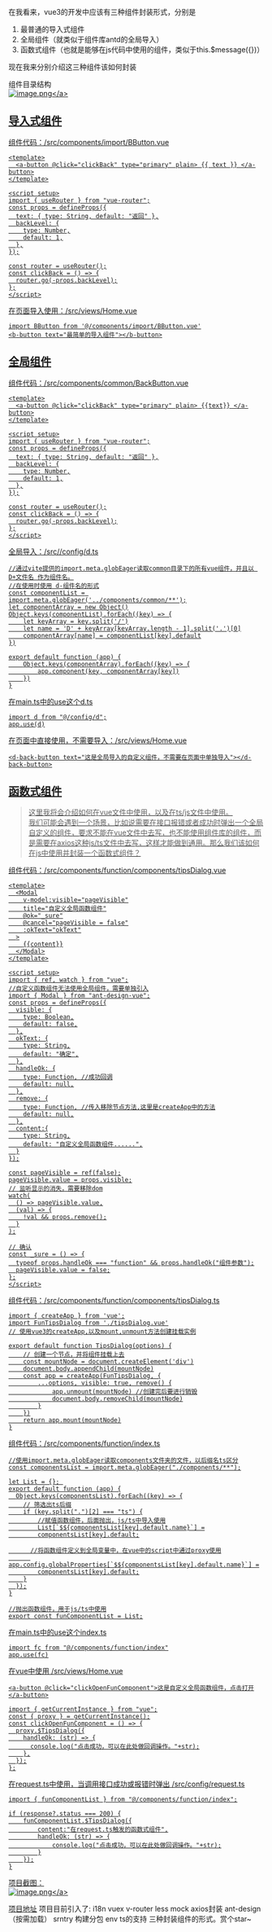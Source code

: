 在我看来，vue3的开发中应该有三种组件封装形式，分别是<br/>
1. 最普通的导入式组件<br/>
2. 全局组件（就类似于组件库antd的全局导入）<br/>
3. 函数式组件（也就是能够在js代码中使用的组件，类似于this.$message({})）<br/>

现在我来分别介绍这三种组件该如何封装

组件目录结构<br/>
<a data-fancybox title="image.png" href="https://p6-juejin.byteimg.com/tos-cn-i-k3u1fbpfcp/110a543422174c5b872ec95c63e31b6b~tplv-k3u1fbpfcp-watermark.image?">![image.png](https://p6-juejin.byteimg.com/tos-cn-i-k3u1fbpfcp/110a543422174c5b872ec95c63e31b6b~tplv-k3u1fbpfcp-watermark.image?)</a>

## 导入式组件
组件代码：/src/components/import/BButton.vue
```
<template>
  <a-button @click="clickBack" type="primary" plain> {{ text }} </a-button>
</template>

<script setup>
import { useRouter } from "vue-router";
const props = defineProps({
  text: { type: String, default: "返回" },
  backLevel: {
    type: Number,
    default: 1,
  },
});

const router = useRouter();
const clickBack = () => {
  router.go(-props.backLevel);
};
</script>
```
在页面导入使用：/src/views/Home.vue
```
import BButton from '@/components/import/BButton.vue'
<b-button text="最简单的导入组件"></b-button>
```

## 全局组件
组件代码：/src/components/common/BackButton.vue
```
<template>
  <a-button @click="clickBack" type="primary" plain> {{text}} </a-button>
</template>

<script setup>
import { useRouter } from "vue-router";
const props = defineProps({
  text: { type: String, default: "返回" },
  backLevel: {
    type: Number,
    default: 1,
  },
});

const router = useRouter();
const clickBack = () => {
  router.go(-props.backLevel);
};
</script>
```
全局导入：/src//config/d.ts
```
//通过vite提供的import.meta.globEager读取common目录下的所有vue组件，并且以 D+文件名 作为组件名。
//在使用时使用 d-组件名的形式
const componentList = import.meta.globEager('../components/common/**');
let componentArray = new Object()
Object.keys(componentList).forEach((key) => {
    let keyArray = key.split('/')
    let name = 'D' + keyArray[keyArray.length - 1].split('.')[0]
    componentArray[name] = componentList[key].default
})

export default function (app) {
    Object.keys(componentArray).forEach((key) => {
        app.component(key, componentArray[key])
    })
}
```
在main.ts中的use这个d.ts
```
import d from "@/config/d";
app.use(d)
```
在页面中直接使用，不需要导入：/src/views/Home.vue
```
<d-back-button text="这是全局导入的自定义组件，不需要在页面中单独导入"></d-back-button>
```

## 函数式组件
>这里我将会介绍如何在vue文件中使用，以及在ts/js文件中使用。<br/>
我们可能会遇到一个场景，比如说需要在接口报错或者成功时弹出一个全局自定义的组件，要求不能在vue文件中去写，也不能使用组件库的组件，而是需要在axios这种js/ts文件中去写，这样才能做到通用。那么我们该如何在js中使用并封装一个函数式组件？

组件代码：/src/components/function/components/tipsDialog.vue
```
<template>
  <Modal
    v-model:visible="pageVisible"
    title="自定义全局函数组件"
    @ok="_sure"
    @cancel="pageVisible = false"
    :okText="okText"
  >
    {{content}}
  </Modal>
</template>

<script setup>
import { ref, watch } from "vue";
//自定义函数组件无法使用全局组件，需要单独引入
import { Modal } from "ant-design-vue";
const props = defineProps({
  visible: {
    type: Boolean,
    default: false,
  },
  okText: {
    type: String,
    default: "确定",
  },
  handleOk: {
    type: Function, //成功回调
    default: null,
  },
  remove: {
    type: Function, //传入移除节点方法,这里是createApp中的方法
    default: null,
  },
  content:{
    type: String,
    default: "自定义全局函数组件......",
  }
});

const pageVisible = ref(false);
pageVisible.value = props.visible;
// 监听显示的消失，需要移除dom
watch(
  () => pageVisible.value,
  (val) => {
    !val && props.remove();
  }
);

// 确认
const _sure = () => {
  typeof props.handleOk === "function" && props.handleOk("组件参数");
  pageVisible.value = false;
};
</script>
```
组件代码：/src/components/function/components/tipsDialog.ts
```
import { createApp } from 'vue';
import FunTipsDialog from './tipsDialog.vue'
// 使用vue3的createApp,以及mount,unmount方法创建挂载实例

export default function TipsDialog(options) {
    // 创建一个节点，并将组件挂载上去
    const mountNode = document.createElement('div')
    document.body.appendChild(mountNode)
    const app = createApp(FunTipsDialog, {
        ...options, visible: true, remove() {
            app.unmount(mountNode) //创建完后要进行销毁
            document.body.removeChild(mountNode)
        }
    })
    return app.mount(mountNode)
}
```
组件代码：/src/components/function/index.ts
```
//使用import.meta.globEager读取components文件夹的文件，以后缀名ts区分
const componentsList = import.meta.globEager("./components/**");

let List = {}; 
export default function (app) {
  Object.keys(componentsList).forEach((key) => {
    // 筛选出ts后缀
    if (key.split(".")[2] === "ts") {
        //赋值函数组件，后面抛出，js/ts中导入使用
        List[`$${componentsList[key].default.name}`] =
        componentsList[key].default;

      //将函数组件定义到全局变量中，在vue中的script中通过proxy使用
      app.config.globalProperties[`$${componentsList[key].default.name}`] =
        componentsList[key].default;
    }
  });
}

//抛出函数组件，用于js/ts中使用
export const funComponentList = List;
```
在main.ts中的use这个index.ts
```
import fc from "@/components/function/index"
app.use(fc)
```
在vue中使用 /src/views/Home.vue
```
<a-button @click="clickOpenFunComponent">这是自定义全局函数组件，点击打开</a-button>

import { getCurrentInstance } from "vue";
const { proxy } = getCurrentInstance();
const clickOpenFunComponent = () => {
  proxy.$TipsDialog({
    handleOk: (str) => {
      console.log("点击成功，可以在此处做回调操作。"+str);
    },
  });
};
```
在request.ts中使用，当调用接口成功或报错时弹出 /src/config/request.ts
```
import { funComponentList } from "@/components/function/index";

if (response?.status === 200) {
    funComponentList.$TipsDialog({
        content:"在request.ts触发的函数式组件",
        handleOk: (str) => {
            console.log("点击成功，可以在此处做回调操作。"+str);
        }
    });
}
```

项目截图：<br/>
<a data-fancybox title="image.png" href="https://p9-juejin.byteimg.com/tos-cn-i-k3u1fbpfcp/4bd304c5249d4a9db4c79bd5ef1293e9~tplv-k3u1fbpfcp-watermark.image?">![image.png](https://p9-juejin.byteimg.com/tos-cn-i-k3u1fbpfcp/4bd304c5249d4a9db4c79bd5ef1293e9~tplv-k3u1fbpfcp-watermark.image?)</a>

[项目地址](https://github.com/upJiang/jiangVue3Test)
项目目前引入了: i18n vuex v-router less mock axios封装 ant-design（按需加载） srntry 构建分包 env ts的支持 三种封装组件的形式。赏个star~


